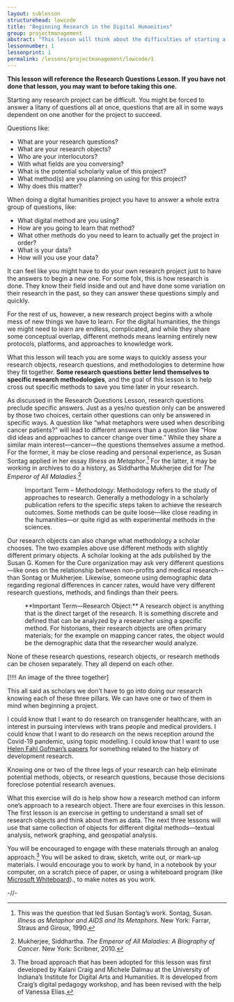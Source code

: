 ```yaml
---
layout: sublesson
structurehead: lowcode
title: "Beginning Research in the Digital Humanities"
group: projectmanagement
abstract: "This lesson will think about the difficulties of starting a research project. You will learn to think about how research questions, research objects, and digital methods can work together to define your research project."
lessonnumber: 1
lessonprint: 1
permalink: /lessons/projectmanagement/lowcode/1
---
```


**This lesson will reference the Research Questions Lesson. If you have not done that lesson, you may want to before taking this one.**

Starting any research project can be difficult. You might be forced to answer a litany of questions all at once, questions that are all in some ways dependent on one another for the project to succeed.

Questions like:
-	What are your research questions?
-	What are your research objects?
-	Who are your interlocutors?
-	With what fields are you conversing?
-	What is the potential scholarly value of this project?
-	What method(s) are you planning on using for this project?
-	Why does this matter?

When doing a digital humanities project you have to answer a whole extra group of questions, like:
-	What digital method are you using?
-	How are you going to learn that method?
-	What other methods do you need to learn to actually get the project in order?
-	What is your data?
-	How will you use your data?

It can feel like you might have to do your own research project just to have the answers to begin a new one.
For some folx, this is how research is done. They know their field inside and out and have done some variation on their research in the past, so they can answer these questions simply and quickly.

For the rest of us, however, a new research project begins with a whole mess of new things we have to learn. For the digital humanities, the things we might need to learn are endless, complicated, and while they share some conceptual overlap, different methods means learning entirely new protocols, platforms, and approaches to knowledge work.

What this lesson will teach you are some ways to quickly assess your research objects, research questions, and methodologies to determine how they fit together. **Some research questions better lend themselves to specific research methodologies**, and the goal of this lesson is to help cross out specific methods to save you time later in your research.

As discussed in the Research Questions Lesson, research questions preclude specific answers. Just as a yes/no question only can be answered by those two choices, certain other questions can only be answered in specific ways. A question like “what metaphors were used when describing cancer patients?” will lead to different answers than a question like “How did ideas and approaches to cancer change over time.” While they share a similar main interest—cancer—the questions themselves assume a method. For the former, it may be close reading and personal experience, as Susan Sontag applied in her essay *Illness as Metaphor*.[^1] For the latter, it may be working in archives to do a history, as Siddhartha Mukherjee did for *The Emperor of All Maladies*.[^2]

<p style="margin-left:40">Important Term – Methodology: Methodology refers to the study of approaches to research. Generally a methodology in a scholarly publication refers to the specific steps taken to achieve the research outcomes. Some methods can be quite loose—like close reading in the humanities—or quite rigid as with experimental methods in the sciences.</p>

Our research objects can also change what methodology a scholar chooses. The two examples above use different methods with slightly different primary objects. A scholar looking at the ads published by the Susan G. Komen for the Cure organization may ask very different questions—like ones on the relationship between non-profits and medical research--than Sontag or Mukherjee. Likewise, someone using demographic data regarding regional differences in cancer rates, would have very different research questions, methods, and findings than their peers.

<p style="margin-left:40">**Important Term—Research Object:** A research object is anything that is the direct target of the research. It is something discrete and defined that can be analyzed by a researcher using a specific method. For historians, their research objects are often primary materials; for the example on mapping cancer rates, the object would be the demographic data that the researcher would analyze.</p>

None of these research questions, research objects, or research methods can be chosen separately. They all depend on each other.

[!!!! An image of the three together]

This all said as scholars we don’t have to go into doing our research knowing each of these three pillars. We can have one or two of them in mind when beginning a project.

I could know that I want to do research on transgender healthcare, with an interest in pursuing interviews with trans people and medical providers. I could know that I want to do research on the news reception around the Covid-19 pandemic, using topic modelling. I could know that I want to use [Helen Fahl Gofman’s papers]( https://calisphere.org/collections/28068/) for something related to the history of development research.

Knowing one or two of the three legs of your research can help eliminate potential methods, objects, or research questions, because those decisions foreclose potential research avenues.

What this exercise will do is help show how a research method can inform one’s approach to a research object.
There are four exercises in this lesson. The first lesson is an exercise in getting to understand a small set of research objects and think about them as data. The next three lessons will use that same collection of objects for different digital methods—textual analysis, network graphing, and geospatial analysis. 

You will be encouraged to engage with these materials through an analog approach.[^3] You will be asked to draw, sketch, write out, or mark-up materials. I would encourage you to work by hand, in a notebook by your computer, on a scratch piece of paper, or using a whiteboard program (like [Microsoft Whiteboard]( https://www.microsoft.com/en-us/microsoft-365/microsoft-whiteboard/digital-whiteboard-app))., to make notes as you work.

-//-

[^1]: This was the question that led Susan Sontag’s work. Sontag, Susan. *Illness as Metaphor and AIDS and Its Metaphors*. New York: Farrar, Straus and Giroux, 1990.

[^2]: Mukherjee, Siddhartha. *The Emperor of All Maladies: A Biography of Cancer*. New York: Scribner, 2010.

[^3]: The broad approach that has been adopted for this lesson was first developed by Kalani Craig and Michele Dalmau at the University of Indiana’s Institute for Digital Arts and Humanities. It is developed from Craig’s digital pedagogy workshop, and has been revised with the help of Vanessa Elias.
